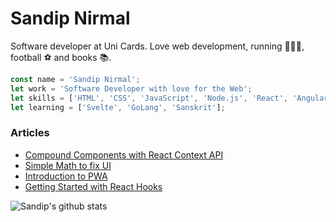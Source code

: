 # Sandip Nirmal

Software developer at Uni Cards. Love web development, running 🏃🏽‍♂️, football ⚽️ and books 📚.

```javascript
const name = 'Sandip Nirmal';
let work = 'Software Developer with love for the Web';
let skills = ['HTML', 'CSS', 'JavaScript', 'Node.js', 'React', 'Angular', 'GraphQL', 'MongoDB'];
let learning = ['Svelte', 'GoLang', 'Sanskrit'];
```

### Articles

* [Compound Components with React Context API](https://blog.usejournal.com/compound-components-react-context-38da96bfb384)
* [Simple Math to fix UI](https://blog.usejournal.com/simple-math-to-solve-ui-problem-3028b9c04561)
* [Introduction to PWA](https://medium.com/@MiSandipNirmal/introduction-to-pwa-e67fe2e2c98d)
* [Getting Started with React Hooks](https://blog.usejournal.com/getting-started-with-react-hooks-f0b5c1e3e0e7)


![Sandip's github stats](https://github-readme-stats.vercel.app/api?username=sandipnirmal)
